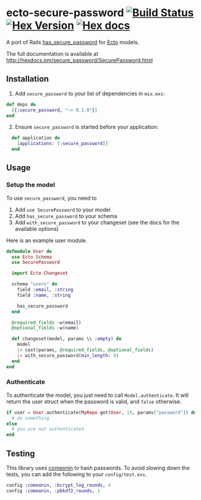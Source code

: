 # ecto-secure-password [![Build Status](https://travis-ci.org/tuvistavie/ecto-secure-password.svg)](https://travis-ci.org/tuvistavie/ecto-secure-password) [![Hex Version](http://img.shields.io/hexpm/v/secure_password.svg?style=flat)](https://hex.pm/packages/secure_password) [![Hex docs](http://img.shields.io/badge/hex.pm-docs-green.svg?style=flat)](https://hexdocs.pm/secure_password/SecurePassword.html)


A port of Rails [has_secure_password](http://api.rubyonrails.org/classes/ActiveModel/SecurePassword/ClassMethods.html) for [Ecto](https://github.com/elixir-lang/ecto) models.

The full documentation is available at http://hexdocs.pm/secure_password/SecurePassword.html

## Installation

1. Add `secure_password` to your list of dependencies in `mix.exs`:

```elixir
def deps do
  [{:secure_password, "~> 0.1.0"}]
end
```

2. Ensure `secure_password` is started before your application:

```elixir
  def application do
    [applications: [:secure_password]]
  end
```

## Usage

### Setup the model

To use `secure_password`, you need to

1. Add `use SecurePassword` to your model
2. Add `has_secure_password` to your schema
3. Add `with_secure_password` to your changeset (see the docs for the available options)

Here is an example user module.

```elixir
defmodule User do
  use Ecto.Schema
  use SecurePassword

  import Ecto.Changeset

  schema "users" do
    field :email, :string
    field :name, :string

    has_secure_password
  end

  @required_fields ~w(email)
  @optional_fields ~w(name)

  def changeset(model, params \\ :empty) do
    model
    |> cast(params, @required_fields, @optional_fields)
    |> with_secure_password(min_length: 8)
  end
end
```

### Authenticate

To authenticate the model, you just need to call `Model.authenticate`.
It will return the user struct when the password is valid, and `false` otherwise.

```elixir
if user = User.authenticate(MyRepo.get(User, 1), params["password"]) do
  # do something
else
  # you are not authenticated
end
```

## Testing

This library uses [comeonin](https://github.com/elixircnx/comeonin) to hash passwords.
To avoid slowing down the tests, you can add the following to your `config/test.exs`.

```elixir
config :comeonin, :bcrypt_log_rounds, 4
config :comeonin, :pbkdf2_rounds, 1
```

